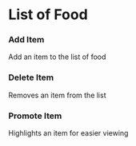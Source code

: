 # List of Food

### Add Item
Add an item to the list of food

### Delete Item
Removes an item from the list

### Promote Item
Highlights an item for easier viewing
